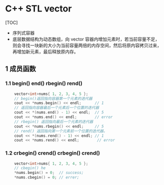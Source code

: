 # C++ STL vector
[TOC]
- 序列式容器
- 底层数据结构为动态数组，向 vector 容器内增加元素时，若当前容量不足，则会寻找一块新的大小为当前容量两倍的内存空间，然后将原内容拷贝过来，再增加新元素，最后释放原内存。
## 1 成员函数
### 1.1 begin() end() rbegin() rend()
```C++
    vector<int>nums{ 1, 2, 3, 4, 5 };
    // begin()返回指向容器第一个元素的迭代器
    cout << *nums.begin() << endl;      // 1
    // 返回指向容器最后一个元素后一个位置的迭代器
    cout << *(nums.end() - 1) << endl;  // 5
    cout << *nums.end() << endl;        // error
    // rbegin() 返回指向最后一个元素的迭代器
    cout << *nums.rbegin() << endl;     // 5
    // rend() 返回指向第一个元素前一个位置的迭代器。
    cout << *(nums.rend() - 1) << endl; // 1
    cout << *nums.rend() << endl;        // error
```
### 1.2 crbegin() crend() crbegin() crend()
```C++
    vector<int>nums{ 1, 2, 3, 4, 5 };
    // cbegin() he 
    *nums.begin() = 0;  // success;
    *nums.cbegin() = 0; // errer;

```